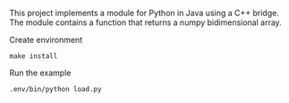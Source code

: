This project implements a module for Python in Java using a C++ bridge. The module contains a function that returns a numpy bidimensional array.

Create environment

```
make install
```

Run the example
```
.env/bin/python load.py
```